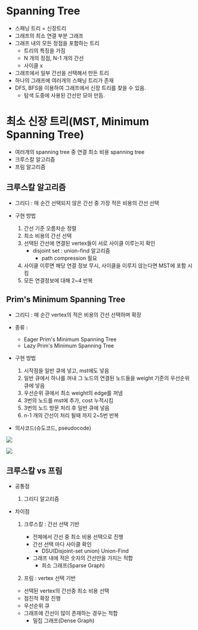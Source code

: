 # Spanning Tree
- 스패닝 트리 = 신장트리
- 그래프의 최소 연결 부분 그래프
- 그래프 내의 모든 정점을 포함하는 트리
    - 트리의 특징을 가짐
    - N 개의 정점, N-1 개의 간선
    - 사이클 x
- 그래프에서 일부 간선을 선택해서 만든 트리
- 하나의 그래프에 여러개의 스패닝 트리가 존재
- DFS, BFS을 이용하여 그래프에서 신장 트리를 찾을 수 있음.
  - 탐색 도중에 사용된 간선만 모아 만듬.


# 최소 신장 트리(MST, Minimum Spanning Tree)
- 여러개의 spanning tree 중 연결 최소 비용 spanning tree 
- 크루스칼 알고리즘
- 프림 알고리즘



## 크루스칼 알고리즘
- 그리디 : 매 순간 선택되지 않은 간선 중 가장 적은 비용의 간선 선택

- 구현 방법
  1. 간선 기준 오름차순 정렬
  2. 최소 비용의 간선 선택
  3. 선택된 간선에 연결된 vertex들이 서로 사이클 이루는지 확인
      - disjoint set : union-find 알고리즘
        - path compression 필요
  4. 사이클 이루면 해당 연결 정보 무시, 사이클을 이루지 않는다면 MST에 포함 시킴
  5. 모든 연결정보에 대해 2~4 반복
  

## Prim's Minimum Spanning Tree

- 그리디 : 매 순간 vertex의 적은 비용의 간선 선택하며 확장
  

- 종류 : 
  - Eager Prim's Minimum Spanning Tree
  - Lazy Prim's Minimum Spanning Tree


- 구현 방법
  1. 시작점을 일반 큐에 넣고, mst에도 넣음
  2. 일반 큐에서 하나를 꺼내 그 노드의 연결된 노드들을 weight 기준의 우선순위 큐에 넣음
  3. 우선순위 큐에서 최소 weight의 edge를 꺼냄
  4. 3번의 노드를 mst에 추가, cost 누적시킴
  5. 3번의 노드 방문 처리 후 일반 큐에 넣음
  6. n-1 개의 간선이 처리 될때 까지 2~5번 반복

  
- 의사코드(슈도코드, pseudocode)

![](https://img1.daumcdn.net/thumb/R1280x0/?scode=mtistory2&fname=http%3A%2F%2Fcfile7.uf.tistory.com%2Fimage%2F99B212455A465A991C216F)


![](https://algotree.org/images/Prims_MST_Java.svg)

## 크루스칼 vs 프림
- 공통점
  1. 그리디 알고리즘
  
- 차이점
  1. 크루스칼 : 간선 선택 기반
     - 전체에서 간선 중 최소 비용 선택으로 진행
     - 간선 선택 마다 사이클 확인
       - DSU(Disjoint-set union) Union-Find  
     - 그래프 내에 적은 숫자의 간선만을 가지는 적합
       - 희소 그래프(Sparse Graph)
    
  2. 프림 : vertex 선택 기반
    - 선택된 vertex의 간선중 최소 비용 선택
    - 점진적 확장 진행
    - 우선순위 큐
    - 그래프에 간선이 많이 존재하는 경우는 적합
      - 밀집 그래프(Dense Graph)

